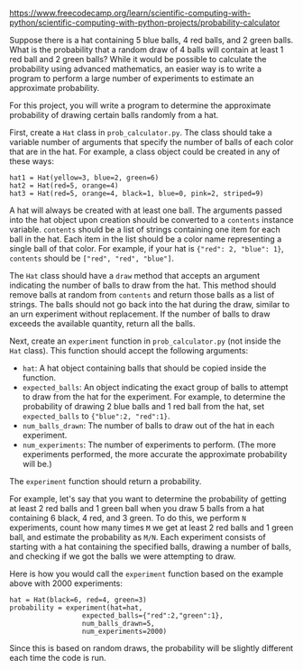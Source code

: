 https://www.freecodecamp.org/learn/scientific-computing-with-python/scientific-computing-with-python-projects/probability-calculator

Suppose there is a hat containing 5 blue balls, 4 red balls, and 2 green balls. What is the probability that a random draw of 4 balls will contain at least 1 red ball and 2 green balls? While it would be possible to calculate the probability using advanced mathematics, an easier way is to write a program to perform a large number of experiments to estimate an approximate probability.

For this project, you will write a program to determine the approximate probability of drawing certain balls randomly from a hat. 

First, create a `Hat` class in `prob_calculator.py`. The class should take a variable number of arguments that specify the number of balls of each color that are in the hat. For example, a class object could be created in any of these ways:
```
hat1 = Hat(yellow=3, blue=2, green=6)
hat2 = Hat(red=5, orange=4)
hat3 = Hat(red=5, orange=4, black=1, blue=0, pink=2, striped=9)
```

A hat will always be created with at least one ball. The arguments passed into the hat object upon creation should be converted to a `contents` instance variable. `contents` should be a list of strings containing one item for each ball in the hat. Each item in the list should be a color name representing a single ball of that color. For example, if your hat is `{"red": 2, "blue": 1}`, `contents` should be `["red", "red", "blue"]`.

The `Hat` class should have a `draw` method that accepts an argument indicating the number of balls to draw from the hat. This method should remove balls at random from `contents` and return those balls as a list of strings. The balls should not go back into the hat during the draw, similar to an urn experiment without replacement. If the number of balls to draw exceeds the available quantity, return all the balls.

Next, create an `experiment` function in `prob_calculator.py` (not inside the `Hat` class). This function should accept the following arguments:
* `hat`: A hat object containing balls that should be copied inside the function.
* `expected_balls`: An object indicating the exact group of balls to attempt to draw from the hat for the experiment. For example, to determine the probability of drawing 2 blue balls and 1 red ball from the hat, set `expected_balls` to `{"blue":2, "red":1}`.
* `num_balls_drawn`: The number of balls to draw out of the hat in each experiment.
* `num_experiments`: The number of experiments to perform. (The more experiments performed, the more accurate the approximate probability will be.)

The `experiment` function should return a probability. 

For example, let's say that you want to determine the probability of getting at least 2 red balls and 1 green ball when you draw 5 balls from a hat containing 6 black, 4 red, and 3 green. To do this, we perform `N` experiments, count how many times `M` we get at least 2 red balls and 1 green ball, and estimate the probability as `M/N`. Each experiment consists of starting with a hat containing the specified balls, drawing a number of balls, and checking if we got the balls we were attempting to draw.

Here is how you would call the `experiment` function based on the example above with 2000 experiments:

```
hat = Hat(black=6, red=4, green=3)
probability = experiment(hat=hat, 
                  expected_balls={"red":2,"green":1},
                  num_balls_drawn=5,
                  num_experiments=2000)
```

Since this is based on random draws, the probability will be slightly different each time the code is run.